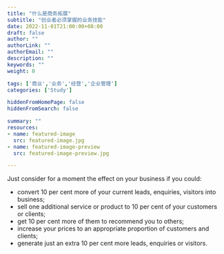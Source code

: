 ```yaml
---
title: "什么是商务拓展"
subtitle: "创业者必须掌握的业务技能"
date: 2022-11-01T21:00:00+08:00
draft: false
author: ""
authorLink: ""
authorEmail: ""
description: ""
keywords: ""
weight: 0

tags: ['商业','业务','经营','企业管理']
categories: ['Study']

hiddenFromHomePage: false
hiddenFromSearch: false

summary: ""
resources:
- name: featured-image
  src: featured-image.jpg
- name: featured-image-preview
  src: featured-image-preview.jpg

---
```


Just consider for a moment the effect on your business if you could:

* convert 10 per cent more of your current leads, enquiries, visitors into business;
*  sell one additional service or product to 10 per cent of your customers or clients;
* get 10 per cent more of them to recommend you to others;
*  increase your prices to an appropriate proportion of customers and clients;
* generate just an extra 10 per cent more leads, enquiries or visitors.